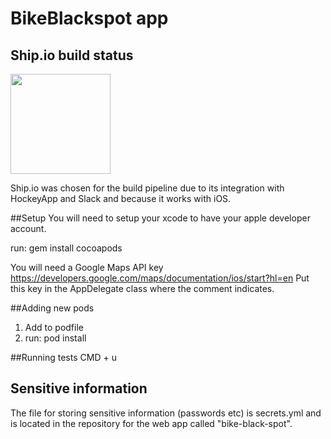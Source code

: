 # BikeBlackspot app

## Ship.io build status
<a href='https://app.ship.io/dashboard#/jobs/8929/history' target='_blank'><img src='https://app.ship.io/jobs/Y2bPZLCgeFCln1Uh/build_status.png' style='width:160px' /></a>

Ship.io was chosen for the build pipeline due to its integration with HockeyApp and Slack and because it works with iOS. 

##Setup
You will need to setup your xcode to have your apple developer account.

run: gem install cocoapods

You will need a Google Maps API key https://developers.google.com/maps/documentation/ios/start?hl=en
Put this key in the AppDelegate class where the comment indicates.

##Adding new pods
1. Add to podfile
2. run: pod install

##Running tests
CMD + u

## Sensitive information
The file for storing sensitive information (passwords etc) is secrets.yml and is located in the repository for the web app called "bike-black-spot". 
